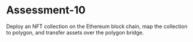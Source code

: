 # Assessment-10
Deploy an NFT collection on the Ethereum block chain, map the collection to polygon, and transfer assets over the polygon bridge.
